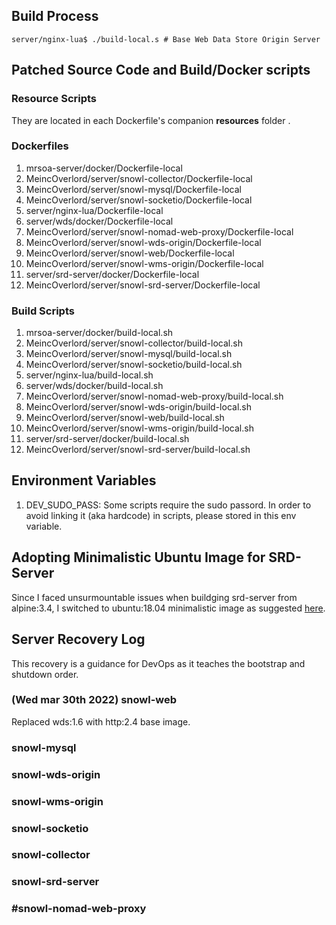 ## Build Process ##

```
server/nginx-lua$ ./build-local.s # Base Web Data Store Origin Server

```

## Patched Source Code and Build/Docker scripts ##

### Resource Scripts ###

They are located in each Dockerfile's companion **resources** folder .

### Dockerfiles ###

1. mrsoa-server/docker/Dockerfile-local
2. MeincOverlord/server/snowl-collector/Dockerfile-local
3. MeincOverlord/server/snowl-mysql/Dockerfile-local
4. MeincOverlord/server/snowl-socketio/Dockerfile-local
5. server/nginx-lua/Dockerfile-local
6. server/wds/docker/Dockerfile-local
7. MeincOverlord/server/snowl-nomad-web-proxy/Dockerfile-local
8. MeincOverlord/server/snowl-wds-origin/Dockerfile-local
9. MeincOverlord/server/snowl-web/Dockerfile-local
10. MeincOverlord/server/snowl-wms-origin/Dockerfile-local
11. server/srd-server/docker/Dockerfile-local
12. MeincOverlord/server/snowl-srd-server/Dockerfile-local

### Build Scripts ###

1. mrsoa-server/docker/build-local.sh
2. MeincOverlord/server/snowl-collector/build-local.sh
3. MeincOverlord/server/snowl-mysql/build-local.sh
4. MeincOverlord/server/snowl-socketio/build-local.sh
5. server/nginx-lua/build-local.sh
6. server/wds/docker/build-local.sh
7. MeincOverlord/server/snowl-nomad-web-proxy/build-local.sh
8. MeincOverlord/server/snowl-wds-origin/build-local.sh
9. MeincOverlord/server/snowl-web/build-local.sh
10. MeincOverlord/server/snowl-wms-origin/build-local.sh
11. server/srd-server/docker/build-local.sh
12. MeincOverlord/server/snowl-srd-server/build-local.sh

## Environment Variables ##
1. DEV_SUDO_PASS: Some scripts require the sudo passord. In order to avoid linking it (aka hardcode) in scripts, please stored in this env variable.

## Adopting Minimalistic Ubuntu Image for SRD-Server ##

Since I faced unsurmountable issues when buildging srd-server from alpine:3.4, I switched to ubuntu:18.04 minimalistic image as suggested
[here](https://techinplanet.com/docker-image-with-alpine-linux-an-executable-file-is-definitely-there-but-cannot-be-found-while-trying-to-execute/).


## Server Recovery Log ###

This recovery is a guidance for DevOps as it teaches the bootstrap and shutdown order.

### (Wed mar 30th 2022) snowl-web  ###

Replaced wds:1.6 with http:2.4 base image.

### snowl-mysql ###
### snowl-wds-origin ###
### snowl-wms-origin ###
### snowl-socketio ###
### snowl-collector ###
### snowl-srd-server ###
### #snowl-nomad-web-proxy ###